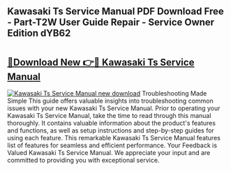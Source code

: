 ## Kawasaki Ts Service Manual PDF Download Free - Part-T2W User Guide Repair - Service Owner Edition dYB62

# <h2><a href="http://bc54725.oget.top/?id=Kawasaki+Ts+Service+Manual">🔗Download New 👉🔴 Kawasaki Ts Service Manual</a></h2>

[![Kawasaki Ts Service Manual new download](https://i.imgur.com/5g1atiW.png)](http://bc54725.oget.top/?id=Kawasaki+Ts+Service+Manual)
Troubleshooting Made Simple This guide offers valuable insights into troubleshooting common issues with your new Kawasaki Ts Service Manual. Prior to operating your Kawasaki Ts Service Manual, take the time to read through this manual thoroughly. It contains valuable information about the product's features and functions, as well as setup instructions and step-by-step guides for using each feature. This remarkable Kawasaki Ts Service Manual features list of features for seamless and efficient performance. Your Feedback is Valued Kawasaki Ts Service Manual. We appreciate your input and are committed to providing you with exceptional service.
